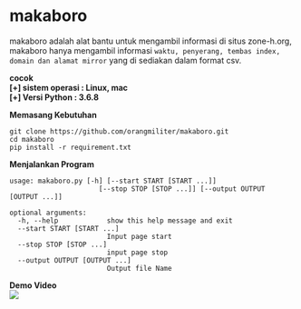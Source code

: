 # makaboro
makaboro adalah alat bantu untuk mengambil informasi di situs zone-h.org, makaboro hanya mengambil informasi `waktu, penyerang, tembas index, domain dan alamat mirror` yang di sediakan dalam format csv.

**cocok**  
**[+] sistem operasi : Linux, mac**  
**[+] Versi Python : 3.6.8**  

**Memasang Kebutuhan**
```
git clone https://github.com/orangmiliter/makaboro.git
cd makaboro
pip install -r requirement.txt
```
**Menjalankan Program**
```
usage: makaboro.py [-h] [--start START [START ...]]
                      [--stop STOP [STOP ...]] [--output OUTPUT [OUTPUT ...]]

optional arguments:
  -h, --help            show this help message and exit
  --start START [START ...]
                        Input page start
  --stop STOP [STOP ...]
                        input page stop
  --output OUTPUT [OUTPUT ...]
                        Output file Name

```
**Demo Video**  
[![](https://i.ibb.co/ryYJnG3/Screenshot-from-2019-01-11-16-36-25.png)](https://youtu.be/EL1j92KXYrI)
